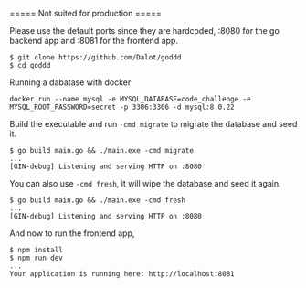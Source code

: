 ===== Not suited for production =====

Please use the default ports since they are hardcoded, :8080 for the go backend app and :8081 for the frontend app. 

```
$ git clone https://github.com/Dalot/goddd
$ cd goddd
```

Running a dabatase with docker
```
docker run --name mysql -e MYSQL_DATABASE=code_challenge -e MYSQL_ROOT_PASSWORD=secret -p 3306:3306 -d mysql:8.0.22
```

Build the executable and run `-cmd migrate` to migrate the database and seed it.
```
$ go build main.go && ./main.exe -cmd migrate
...
[GIN-debug] Listening and serving HTTP on :8080
```

You can also use `-cmd fresh`, it will wipe the database and seed it again.
``` 
$ go build main.go && ./main.exe -cmd fresh
...
[GIN-debug] Listening and serving HTTP on :8080
```

And now to run the frontend app, 
```
$ npm install
$ npm run dev 
...
Your application is running here: http://localhost:8081
```
